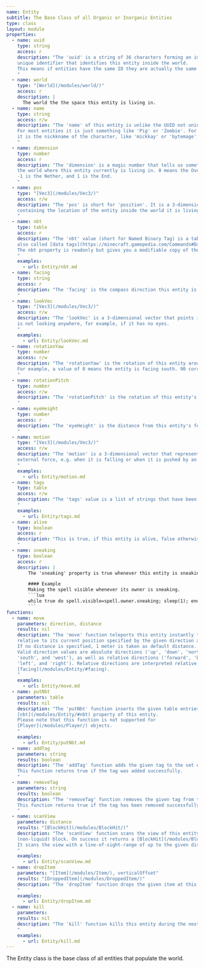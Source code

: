 ```yaml
---
name: Entity
subtitle: The Base Class of all Organic or Inorganic Entities
type: class
layout: module
properties:
  - name: uuid
    type: string
    access: r
    description: "The 'uuid' is a string of 36 characters forming an immutable universally
    unique identifier that identifies this entity inside the world.
    This means if entities have the same ID they are actually the same object.
    "
  - name: world
    type: "[World](/modules/world/)"
    access: r
    description: |
      The world the the space this entity is living in.
  - name: name
    type: string
    access: r/w
    description: "The 'name' of this entity is unlike the UUID not unique in the world.
    For most entities it is just something like 'Pig' or 'Zombie'. For player entities
    it is the nickkname of the character, like 'mickkay' or 'bytemage'.
    "
  - name: dimension
    type: number
    access: r
    description: "The 'dimension' is a magic number that tells us something about
    the world where this entity currently is living in. 0 means the Overworld.
    -1 is the Nether, and 1 is the End.
    "
  - name: pos
    type: "[Vec3](/modules/Vec3/)"
    access: r/w
    description: "The 'pos' is short for 'position'. It is a 3-dimensional vector
    containing the location of the entity inside the world it is living in.
    "
  - name: nbt
    type: table
    access: r
    description: "The 'nbt' value (short for Named Binary Tag) is a table of entity-specifc key-value pairs
    also called [data tags](https://minecraft.gamepedia.com/Commands#Data_tags).
    The nbt property is readonly but gives you a modifiable copy of the internal value. You can change the contents, but to activate them you have to assign the modified table to the entity by using the [putNbt()](/modules/Entity/#putNbt) function.
    "
    examples:
      - url: Entity/nbt.md
  - name: facing
    type: string
    access: r
    description: "The 'facing' is the compass direction this entity is facing. This is one of 'north', 'east', 'south', and 'west'.
    "
  - name: lookVec
    type: "[Vec3](/modules/Vec3/)"
    access: r/w
    description: "The 'lookVec' is a 3-dimensional vector that points into the direction this entity is looking at, or nil, if it
    is not looking anywhere, for example, if it has no eyes.
    "
    examples:
      - url: Entity/lookVec.md
  - name: rotationYaw
    type: number
    access: r/w
    description: "The 'rotationYaw' is the rotation of this entity around its Y axis in degrees.
    For example, a value of 0 means the entity is facing south. 90 corresponds to west, and 45 to south-west.
    "
  - name: rotationPitch
    type: number
    access: r/w
    description: "The 'rotationPitch' is the rotation of this entity's head around its X axis in degrees. A value of -90 means the entity is looking straight up. A value of 90 means it is looking straight down.
    "
  - name: eyeHeight
    type: number
    access: r
    description: "The 'eyeHeight' is the distance from this entity's feet to its eyes in Y direction.
    "
  - name: motion
    type: "[Vec3](/modules/Vec3/)"
    access: r/w
    description: "The 'motion' is a 3-dimensional vector that represents the velocity of this entity when it is moved by some
    external force, e.g. when it is falling or when it is pushed by an explosion.
    "
    examples:
      - url: Entity/motion.md
  - name: tags
    type: table
    access: r/w
    description: "The 'tags' value is a list of strings that have been assigned to this entity.
    "
    examples:
      - url: Entity/tags.md
  - name: alive
    type: boolean
    access: r
    description: "This is true, if this entity is alive, false otherwise.
    "
  - name: sneaking
    type: boolean
    access: r
    description: |
        The 'sneaking' property is true whenever this entity is sneaking.

        #### Example
        Making the spell visible whenever its owner is sneaking.
        ```lua
        while true do spell.visible=spell.owner.sneaking; sleep(1); end
        ```
functions:
  - name: move
    parameters: direction, distance
    results: nil
    description: "The 'move' function teleports this entity instantly to the position
    relative to its current position specified by the given direction and distance.
    If no distance is specified, 1 meter is taken as default distance.
    Valid direction values are absolute directions ('up', 'down', 'north', 'east',
    'south', and 'west'), as well as relative directions ('forward', 'back',
    'left', and 'right'). Relative directions are interpreted relative to the direction the entity is
    [facing](/modules/Entity/#facing).
    "
    examples:
      - url: Entity/move.md
  - name: putNbt
    parameters: table
    results: nil
    description: "The 'putNbt' function inserts the given table entries into the
    [nbt](/modules/Entity/#nbt) property of this entity.
    Please note that this function is not supported for
    [Player](/modules/Player/) objects.
    "
    examples:
      - url: Entity/putNbt.md
  - name: addTag
    parameters: string
    results: boolean
    description: "The 'addTag' function adds the given tag to the set of [tags](/modules/Entity/#tags) of this entity.
    This function returns true if the tag was added successfully.
    "
  - name: removeTag
    parameters: string
    results: boolean
    description: "The 'removeTag' function removes the given tag from the set of [tags](/modules/Entity/#tags) of this entity.
    This function returns true if the tag has been removed successfully, and false if there was no such tag.
    "
  - name: scanView
    parameters: distance
    results: "[BlockHit](/modules/BlockHit/)"
    description: "The 'scanView' function scans the view of this entity for the next
    (non-liquid) block. On success it returns a [BlockHit](/modules/BlockHit/), otherwise nil.
    It scans the view with a line-of-sight-range of up to the given distance (meter).
    "
    examples:
      - url: Entity/scanView.md
  - name: dropItem
    parameters: "[Item](/modules/Item/), verticalOffset"
    results: "[DroppedItem](/modules/DroppedItem/)"
    description: "The 'dropItem' function drops the given item at this entity's position modified by the optionally given vertical offset.
    "
    examples:
      - url: Entity/dropItem.md
  - name: kill
    parameters:
    results: nil
    description: "The 'kill' function kills this entity during the next game tick.
    "
    examples:
      - url: Entity/kill.md
---
```


The <span class="notranslate">Entity</span> class is the base class of all entities that populate the world.
